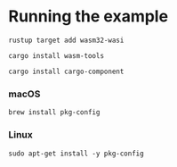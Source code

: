 # Running the example
```
rustup target add wasm32-wasi
```
```
cargo install wasm-tools
```
```
cargo install cargo-component
```
### macOS
```
brew install pkg-config
```
### Linux
```
sudo apt-get install -y pkg-config
```